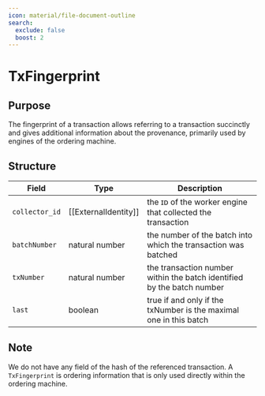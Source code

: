 ```yaml
---
icon: material/file-document-outline
search:
  exclude: false
  boost: 2
---
```


# TxFingerprint

## Purpose

The fingerprint of a transaction allows referring to a transaction succinctly
and gives additional information about the provenance,
primarily used by engines of the ordering machine.

## Structure

| Field          | Type                 | Description                                                            |
|----------------|----------------------|------------------------------------------------------------------------|
| `collector_id` | [[ExternalIdentity]] | the ɪᴅ of the worker engine that collected the transaction             |
| `batchNumber`  | natural number       | the number of the batch into which the transaction was batched         |
| `txNumber`     | natural number       | the transaction number within the batch identified by the batch number |
| `last`         | boolean              | true if and only if the txNumber is the maximal one in this batch      |

## Note

We do not have any field of the hash of the referenced transaction.
A `TxFingerprint` is ordering information that is
only used directly within the ordering machine.
